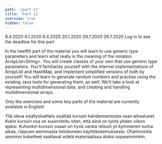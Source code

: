 ```yaml
---
path: '/part-12'
title: 'Part 12'
overview: true
hidden: false
---
```


<only-for-course-variant variant="dl">
  <deadline>8.4.2020</deadline>
</only-for-course-variant>

<only-for-course-variant variant="nodl">
  <deadline>4.1.2020</deadline>
</only-for-course-variant>

<only-for-course-variant variant="ohja-dl">
  <deadline>8.4.2020</deadline>
</only-for-course-variant>

<only-for-course-variant variant="ohja-nodl">
  <deadline>20.1.2020</deadline>
</only-for-course-variant>

<only-for-course-variant variant="kesa-dl">
  <deadline>29.7.2020</deadline>
</only-for-course-variant>

<only-for-course-variant variant="kesa-ohja-dl">
  <deadline>29.7.2020</deadline>
</only-for-course-variant>

<only-for-not-logged-in>
  <deadline>Log in to see the deadline for this part</deadline>
</only-for-not-logged-in>

<!-- Kurssimateriaalin kahdennessatoista osassa tutustut geneerisiin tyyppiparametreihin ja opit mitä merkintä ArrayList&lt;String&gt; oikeastaan tarkoittaa. Opit luomaan luokkia, joissa käytetään geneerisiä tyyppiparametreja. Tutustut ArrayListin ja HashMapin sisäiseen toteutukseen ja toteutat niistä yksinkertaiset omat versiot. Opit luomaan satunnaislukuja ja harjoittelet Javan valmiiden välineiden käyttöä satunnaislukujen luomiseen. Tutustut  moniulotteisen tiedon esittämiseen ja opit luomaan ja käsittelemään moniulotteisia taulukoita. -->

In the twelfth part of the material you will learn to use generic type parameters and learn what really is the meaning of the notation ArrayList&lt;String&gt;. You will create classes of your own that use generic type parameters. You'll familiarize yourself with the internal implementations of ArrayList and HashMap, and implement simplified versions of both by yourself! You will learn to generate random numbers and practise using the existing Java tools for generating them, as well. We'll take a look at representing multidimensional data, and creating and handling multidimensional arrays.

Only the exercises and some key parts of the material are currently available in English!

<please-login></please-login>

<pages-in-this-section></pages-in-this-section>

Yllä oleva sisällysluettelo sisältää kurssin kahdennentoista osan aihealueet. Kukin kurssin osa on suunniteltu siten, että siinä on työtä yhden viikon ajaksi. Kuhunkin kurssin osaan on hyvä varata reilusti yli kymmenen tuntia aikaa, riippuen aiemmasta tietokoneen käyttökokemuksesta. Ohjelmointia aiemmin kokeilleet saattavat edetä materiaalissa aluksi nopeamminkin.

<exercises-in-this-section></exercises-in-this-section>
